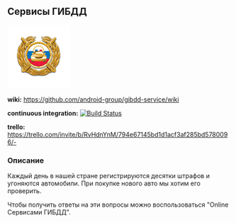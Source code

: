 ## Cервисы ГИБДД

![logo](https://github.com/android-group/gibdd-service/blob/master/app/src/main/res/drawable/logo.png?raw=true)

**wiki:** https://github.com/android-group/gibdd-service/wiki

**continuous integration:** [![Build Status](https://travis-ci.org/android-group/gibdd-service.svg?branch=master)](https://travis-ci.org/android-group/gibdd-service)

**trello:** https://trello.com/invite/b/RvHdnYnM/794e67145bd1d1acf3af285bd5780096/-

### Описание
Каждый день в нашей стране регистрируются десятки штрафов и угоняются автомобили.
При покупке нового авто мы хотим его проверить.

Чтобы получить ответы на эти вопросы можно воспользоваться "Online Сервисами ГИБДД".
